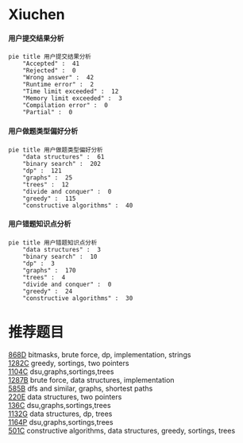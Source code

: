 # Xiuchen

<!-- tabs:start -->



#### **用户提交结果分析**

```mermaid
pie title 用户提交结果分析
    "Accepted" :  41
    "Rejected" :  0
    "Wrong answer" :  42
    "Runtime error" :  2
    "Time limit exceeded" :  12
    "Memory limit exceeded" :  3
    "Compilation error" :  0
    "Partial" :  0
```

#### **用户做题类型偏好分析**

```mermaid
pie title 用户做题类型偏好分析
    "data structures" :  61
    "binary search" :  202
    "dp" :  121
    "graphs" :  25
    "trees" :  12
    "divide and conquer" :  0
    "greedy" :  115
    "constructive algorithms" :  40
```
#### **用户错题知识点分析**

```mermaid
pie title 用户错题知识点分析
    "data structures" :  3
    "binary search" :  10
    "dp" :  3
    "graphs" :  170
    "trees" :  4
    "divide and conquer" :  0
    "greedy" :  24
    "constructive algorithms" :  30
```



<!-- tabs:end -->
# 推荐题目
[868D](https://codeforces.com/contest/868/problem/D)		bitmasks,
                        brute force,
                        dp,
                        implementation,
                        strings		  
[1282C](https://codeforces.com/contest/1282/problem/C)		greedy,
                        sortings,
                        two pointers		  
[1104C](https://codeforces.com/contest/1104/problem/C)		dsu,graphs,sortings,trees		  
[1287B](https://codeforces.com/contest/1287/problem/B)		brute force,
                        data structures,
                        implementation		  
[585B](https://codeforces.com/contest/585/problem/B)		dfs and similar,
                        graphs,
                        shortest paths		  
[220E](https://codeforces.com/contest/220/problem/E)		data structures,
                        two pointers		  
[136C](https://codeforces.com/contest/136/problem/C)		dsu,graphs,sortings,trees		  
[1132G](https://codeforces.com/contest/1132/problem/G)		data structures,
                        dp,
                        trees		  
[1164P](https://codeforces.com/contest/1164/problem/P)		dsu,graphs,sortings,trees		  
[501C](https://codeforces.com/contest/501/problem/C)		constructive algorithms,
                        data structures,
                        greedy,
                        sortings,
                        trees		  
